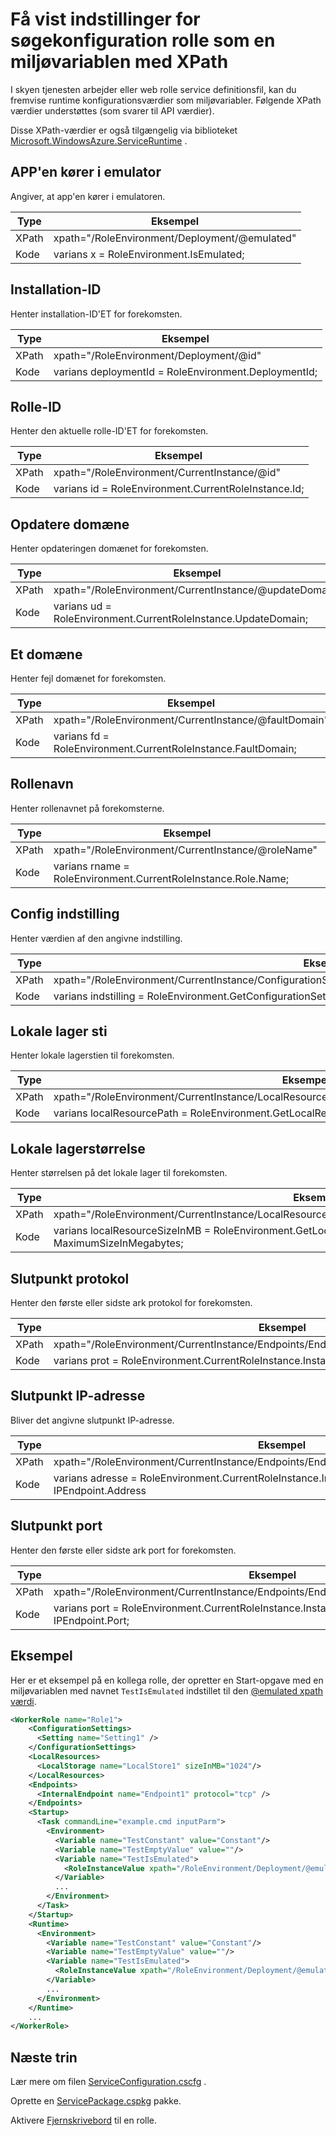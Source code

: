 <properties 
pageTitle="Cloud Services-rolle config XPath snyde ark | Microsoft Azure" 
description="De forskellige XPath indstillinger du kan bruge i skyen service rolle config at få vist indstillinger som en miljøvariablen." 
services="cloud-services" 
documentationCenter="" 
authors="Thraka" 
manager="timlt" 
editor=""/>
<tags 
ms.service="cloud-services" 
ms.workload="tbd" 
ms.tgt_pltfrm="na" 
ms.devlang="na" 
ms.topic="article" 
ms.date="08/10/2016" 
ms.author="adegeo"/>

# <a name="expose-role-configuration-settings-as-an-environment-variable-with-xpath"></a>Få vist indstillinger for søgekonfiguration rolle som en miljøvariablen med XPath

I skyen tjenesten arbejder eller web rolle service definitionsfil, kan du fremvise runtime konfigurationsværdier som miljøvariabler. Følgende XPath værdier understøttes (som svarer til API værdier).

Disse XPath-værdier er også tilgængelig via biblioteket [Microsoft.WindowsAzure.ServiceRuntime](https://msdn.microsoft.com/library/microsoft.windowsazure.serviceruntime.roleenvironment.aspx) . 

## <a name="app-running-in-emulator"></a>APP'en kører i emulator

Angiver, at app'en kører i emulatoren.

| Type  | Eksempel |
| ----- | ------- |
| XPath | xpath="/RoleEnvironment/Deployment/@emulated" |
| Kode  | varians x = RoleEnvironment.IsEmulated; |


## <a name="deployment-id"></a>Installation-ID

Henter installation-ID'ET for forekomsten.

| Type  | Eksempel |
| ----- | ------- |
| XPath | xpath="/RoleEnvironment/Deployment/@id" |
| Kode  | varians deploymentId = RoleEnvironment.DeploymentId; |


## <a name="role-id"></a>Rolle-ID 

Henter den aktuelle rolle-ID'ET for forekomsten.

| Type  | Eksempel |
| ----- | ------- |
| XPath | xpath="/RoleEnvironment/CurrentInstance/@id" |
| Kode  | varians id = RoleEnvironment.CurrentRoleInstance.Id; |


## <a name="update-domain"></a>Opdatere domæne

Henter opdateringen domænet for forekomsten.

| Type  | Eksempel |
| ----- | ------- |
| XPath | xpath="/RoleEnvironment/CurrentInstance/@updateDomain" |
| Kode  | varians ud = RoleEnvironment.CurrentRoleInstance.UpdateDomain; |


## <a name="fault-domain"></a>Et domæne

Henter fejl domænet for forekomsten.

| Type  | Eksempel |
| ----- | ------- |
| XPath | xpath="/RoleEnvironment/CurrentInstance/@faultDomain" |
| Kode  | varians fd = RoleEnvironment.CurrentRoleInstance.FaultDomain; |


## <a name="role-name"></a>Rollenavn

Henter rollenavnet på forekomsterne.

| Type  | Eksempel |
| ----- | ------- |
| XPath | xpath="/RoleEnvironment/CurrentInstance/@roleName" |
| Kode  | varians rname = RoleEnvironment.CurrentRoleInstance.Role.Name;  |


## <a name="config-setting"></a>Config indstilling

Henter værdien af den angivne indstilling.

| Type  | Eksempel |
| ----- | ------- |
| XPath | xpath="/RoleEnvironment/CurrentInstance/ConfigurationSettings/ConfigurationSetting[@name='Setting1']/@value" |
| Kode  | varians indstilling = RoleEnvironment.GetConfigurationSettingValue("Setting1"); |
 
## <a name="local-storage-path"></a>Lokale lager sti

Henter lokale lagerstien til forekomsten.

| Type  | Eksempel |
| ----- | ------- |
| XPath | xpath="/RoleEnvironment/CurrentInstance/LocalResources/LocalResource[@name='LocalStore1']/@path" |
| Kode  | varians localResourcePath = RoleEnvironment.GetLocalResource("LocalStore1"). RootPath; |


## <a name="local-storage-size"></a>Lokale lagerstørrelse

Henter størrelsen på det lokale lager til forekomsten.

| Type  | Eksempel |
| ----- | ------- |
| XPath | xpath="/RoleEnvironment/CurrentInstance/LocalResources/LocalResource[@name='LocalStore1']/@sizeInMB" |
| Kode  | varians localResourceSizeInMB = RoleEnvironment.GetLocalResource("LocalStore1"). MaximumSizeInMegabytes; |

## <a name="endpoint-protocol"></a>Slutpunkt protokol 

Henter den første eller sidste ark protokol for forekomsten.

| Type  | Eksempel |
| ----- | ------- |
| XPath | xpath="/RoleEnvironment/CurrentInstance/Endpoints/Endpoint[@name='Endpoint1']/@protocol" |
| Kode  | varians prot = RoleEnvironment.CurrentRoleInstance.InstanceEndpoints["Endpoint1"]. Protokol |

## <a name="endpoint-ip"></a>Slutpunkt IP-adresse

Bliver det angivne slutpunkt IP-adresse.

| Type | Eksempel |
| ----- | ---- |
| XPath | xpath="/RoleEnvironment/CurrentInstance/Endpoints/Endpoint[@name='Endpoint1']/@address" |
| Kode  | varians adresse = RoleEnvironment.CurrentRoleInstance.InstanceEndpoints["Endpoint1"]. IPEndpoint.Address |

## <a name="endpoint-port"></a>Slutpunkt port 

Henter den første eller sidste ark port for forekomsten.

| Type  | Eksempel |
| ----- | ------- |
| XPath | xpath="/RoleEnvironment/CurrentInstance/Endpoints/Endpoint[@name='Endpoint1']/@port" |
| Kode  | varians port = RoleEnvironment.CurrentRoleInstance.InstanceEndpoints["Endpoint1"]. IPEndpoint.Port; |





## <a name="example"></a>Eksempel

Her er et eksempel på en kollega rolle, der opretter en Start-opgave med en miljøvariablen med navnet `TestIsEmulated` indstillet til den [ @emulated xpath værdi](#app-running-in-emulator). 

```xml
<WorkerRole name="Role1">
    <ConfigurationSettings>
      <Setting name="Setting1" />
    </ConfigurationSettings>
    <LocalResources>
      <LocalStorage name="LocalStore1" sizeInMB="1024"/>
    </LocalResources>
    <Endpoints>
      <InternalEndpoint name="Endpoint1" protocol="tcp" />
    </Endpoints>
    <Startup>
      <Task commandLine="example.cmd inputParm">
        <Environment>
          <Variable name="TestConstant" value="Constant"/>
          <Variable name="TestEmptyValue" value=""/>
          <Variable name="TestIsEmulated">
            <RoleInstanceValue xpath="/RoleEnvironment/Deployment/@emulated"/>
          </Variable>
          ...
        </Environment>
      </Task>
    </Startup>
    <Runtime>
      <Environment>
        <Variable name="TestConstant" value="Constant"/>
        <Variable name="TestEmptyValue" value=""/>
        <Variable name="TestIsEmulated">
          <RoleInstanceValue xpath="/RoleEnvironment/Deployment/@emulated"/>
        </Variable>
        ...
      </Environment>
    </Runtime>
    ...
</WorkerRole>
```

## <a name="next-steps"></a>Næste trin

Lær mere om filen [ServiceConfiguration.cscfg](cloud-services-model-and-package.md#serviceconfigurationcscfg) .

Oprette en [ServicePackage.cspkg](cloud-services-model-and-package.md#servicepackagecspkg) pakke.

Aktivere [Fjernskrivebord](cloud-services-role-enable-remote-desktop.md) til en rolle.
